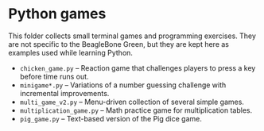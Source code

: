 # Python games

This folder collects small terminal games and programming exercises. They are not specific to the BeagleBone Green, but they are kept here as examples used while learning Python.

- `chicken_game.py` – Reaction game that challenges players to press a key before time runs out.
- `minigame*.py` – Variations of a number guessing challenge with incremental improvements.
- `multi_game_v2.py` – Menu-driven collection of several simple games.
- `multiplication_game.py` – Math practice game for multiplication tables.
- `pig_game.py` – Text-based version of the Pig dice game.
